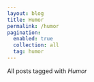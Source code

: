 ```yaml
---
layout: blog
title: Humor
permalink: /humor
pagination:
  enabled: true
  collection: all
  tag: humor
---
```


All posts tagged with _Humor_
